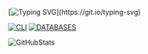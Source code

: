 [![Typing SVG](https://readme-typing-svg.demolab.com?font=JetBrains+Mono&duration=2500&pause=1000&color=58A6FF&multiline=true&width=435&height=64&lines=Hey+there%2C+i'm+Darius+%F0%9F%91%8B;)](https://git.io/typing-svg)

[![CLI](https://readme-github-star-list.pages.dev?username=Dariuscorvus&list=Cli-tools)](https://github.com/stars/DariusCorvus/lists/cli-tools)
[![DATABASES](https://readme-github-star-list.pages.dev?username=Dariuscorvus&list=Databases)](https://github.com/stars/DariusCorvus/lists/databases)

<!--![GitHubDynamic](https://github-readme-activity-graph.vercel.app/graph?username=DariusCorvus&theme=github)-->

![GitHubStats](https://github-profile-summary-cards.vercel.app/api/cards/profile-details?username=dariuscorvus&theme=github_dark)
